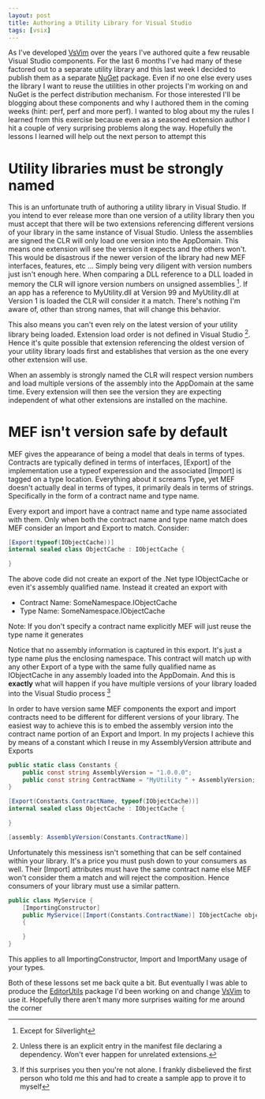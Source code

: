 ```yaml
---
layout: post
title: Authoring a Utility Library for Visual Studio
tags: [vsix]
---
```

As I've developed [VsVim](https://github.com/jaredpar/VsVim/) over the years I've authored quite a few reusable Visual Studio components.  For the last 6 months I've had many of these factored out to a separate utility library and this last week I decided to publish them as a separate [NuGet](http://nuget.org/) package.  Even if no one else every uses the library I want to reuse the utilities in other projects I'm working on and NuGet is the perfect distribution mechanism.  For those interested I'll be blogging about these components and why I authored them in the coming weeks (hint: perf, perf and more perf).  I wanted to blog about my the rules I learned from this exercise because even as a seasoned extension author I hit a couple of very surprising problems along the way.  Hopefully the lessons I learned will help out the next person to attempt this 

# Utility libraries must be strongly named

This is an unfortunate truth of authoring a utility library in Visual Studio.  If you intend to ever release more than one version of a utility library then you must accept that there will be two extensions referencing different versions of your library in the same instance of Visual Studio.  Unless the assemblies are signed the CLR will only load one version into the AppDomain.  This means one extension will see the version it expects and the others won't.  This would be disastrous if the newer version of the library had new MEF interfaces, features, etc ... Simply being very diligent with version numbers just isn't enough here.  When comparing a DLL reference to a DLL loaded in memory the CLR will ignore version numbers on unsigned assemblies [^1].  If an app has a reference to MyUtility.dll at Version 99 and MyUtility.dll at Version 1 is loaded the CLR will consider it a match.  There's nothing I'm aware of, other than strong names, that will change this behavior.  

This also means you can't even rely on the latest version of your utility library being loaded.  Extension load order is not defined in Visual Studio [^2].   Hence it's quite possible that extension referencing the oldest version of your utility library loads first and establishes that version as the one every other extension will use.

When an assembly is strongly named the CLR will respect version numbers and load multiple versions of the assembly into the AppDomain at the same time.  Every extension will then see the version they are expecting independent of what other extensions are installed on the machine.  

# MEF isn't version safe by default

MEF gives the appearance of being a model that deals in terms of types.  Contracts are typically defined in terms of interfaces, [Export] of the implementation use a typeof experession and the associated [Import] is tagged on a type location.  Everything about it screams Type, yet MEF doesn't actually deal in terms of types, it primarily deals in terms of strings.  Specifically in the form of a contract name and type name.

Every export and import have a contract name and type name associated with them.  Only when both the contract name and type name match does MEF consider an Import and Export to match.  Consider:

``` csharp
[Export(typeof(IObjectCache))]
internal sealed class ObjectCache : IObjectCache {

}
```

The above code did not create an export of the .Net type IObjectCache or even it's assembly qualified name.  Instead it created an export with

  * Contract Name: SomeNamespace.IObjectCache
  * Type Name: SomeNamespace.IObjectCache

Note: If you don't specify a contract name explicitly MEF will just reuse the type name it generates

Notice that no assembly information is captured in this export.  It's just a type name plus the enclosing namespace.  This contract will match up with any other Export of a type with the same fully qualified name as IObjectCache in any assembly loaded into the AppDomain.  And this is **exactly** what will happen if you have multiple versions of your library loaded into the Visual Studio process [^3]

In order to have version same MEF components the export and import contracts need to be different for different versions of your library.  The easiest way to achieve this is to embed the assembly version into the contract name portion of an Export and Import.  In my projects I achieve this by means of a constant which I reuse in my AssemblyVersion attribute and Exports

``` csharp
public static class Constants {
    public const string AssemblyVersion = "1.0.0.0";
    public const string ContractName = "MyUtility " + AssemblyVersion;
}

[Export(Constants.ContractName, typeof(IObjectCache))]
internal sealed class ObjectCache : IObjectCache {

}

[assembly: AssemblyVersion(Constants.ContractName)]
```

Unfortunately this messiness isn't something that can be self contained within your library.  It's a price you must push down to your consumers as well.  Their [Import] attributes must have the same contract name else MEF won't consider them a match and will reject the composition.  Hence consumers of your library must use a similar pattern.
    
``` csharp
public class MyService {
    [ImportingConstructor]
    public MyService([Import(Constants.ContractName)] IObjectCache objectCache)
    {

    }
}
```


This applies to all ImportingConstructor, Import and ImportMany usage of your types.

Both of these lessons set me back quite a bit.  But eventually I was able to produce the [EditorUtils](https://nuget.org/packages/EditorUtils) package I'd been working on and change [VsVim](https://github.com/jaredpar/VsVim/tree/nuget) to use it.  Hopefully there aren't many more surprises waiting for me around the corner 

[^1]: Except for Silverlight

[^2]: Unless there is an explicit entry in the manifest file declaring a dependency. Won't ever happen for unrelated extensions.

[^3]: If this surprises you then you're not alone. I frankly disbelieved the first person who told me this and had to create a sample app to prove it to myself

